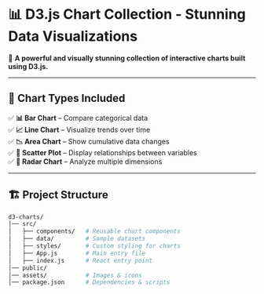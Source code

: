 # 📊 D3.js Chart Collection - Stunning Data Visualizations  

🚀 **A powerful and visually stunning collection of interactive charts built using D3.js.**  



---

## 🎨 **Chart Types Included**  

✅ **📊 Bar Chart** – Compare categorical data  
✅ **📈 Line Chart** – Visualize trends over time  
✅ **📉 Area Chart** – Show cumulative data changes  
✅ **🔵 Scatter Plot** – Display relationships between variables  
✅ **📡 Radar Chart** – Analyze multiple dimensions  

---

## 🏗 **Project Structure**  
```bash
d3-charts/
│── src/
│   ├── components/   # Reusable chart components
│   ├── data/         # Sample datasets
│   ├── styles/       # Custom styling for charts
│   ├── App.js        # Main entry file
│   ├── index.js      # React entry point
│── public/
│── assets/           # Images & icons
│── package.json      # Dependencies & scripts
